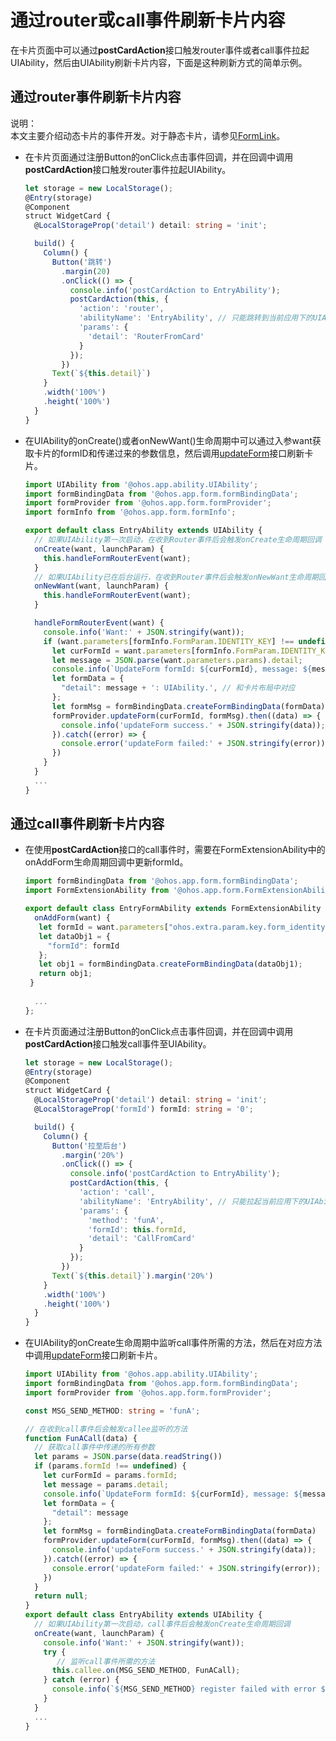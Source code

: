 # 通过router或call事件刷新卡片内容


在卡片页面中可以通过**postCardAction**接口触发router事件或者call事件拉起UIAbility，然后由UIAbility刷新卡片内容，下面是这种刷新方式的简单示例。

## 通过router事件刷新卡片内容

说明：<br/>  本文主要介绍动态卡片的事件开发。对于静态卡片，请参见[FormLink](../../application-dev/reference/arkui-ts/ts-container-formlink.md)。<br/>
- 在卡片页面通过注册Button的onClick点击事件回调，并在回调中调用**postCardAction**接口触发router事件拉起UIAbility。
  
  ```ts
  let storage = new LocalStorage();
  @Entry(storage)
  @Component
  struct WidgetCard {
    @LocalStorageProp('detail') detail: string = 'init';
  
    build() {
      Column() {
        Button('跳转')
          .margin(20)
          .onClick(() => {
            console.info('postCardAction to EntryAbility');
            postCardAction(this, {
              'action': 'router',
              'abilityName': 'EntryAbility', // 只能跳转到当前应用下的UIAbility
              'params': {
                'detail': 'RouterFromCard'
              }
            });
          })
        Text(`${this.detail}`)
      }
      .width('100%')
      .height('100%')
    }
  }
  ```
  
- 在UIAbility的onCreate()或者onNewWant()生命周期中可以通过入参want获取卡片的formID和传递过来的参数信息，然后调用[updateForm](../reference/apis/js-apis-app-form-formProvider.md#updateform)接口刷新卡片。
  
  ```ts
  import UIAbility from '@ohos.app.ability.UIAbility';
  import formBindingData from '@ohos.app.form.formBindingData';
  import formProvider from '@ohos.app.form.formProvider';
  import formInfo from '@ohos.app.form.formInfo';
  
  export default class EntryAbility extends UIAbility {
    // 如果UIAbility第一次启动，在收到Router事件后会触发onCreate生命周期回调
    onCreate(want, launchParam) {
      this.handleFormRouterEvent(want);
    }
    // 如果UIAbility已在后台运行，在收到Router事件后会触发onNewWant生命周期回调
    onNewWant(want, launchParam) {
      this.handleFormRouterEvent(want);
    }

    handleFormRouterEvent(want) {
      console.info('Want:' + JSON.stringify(want));
      if (want.parameters[formInfo.FormParam.IDENTITY_KEY] !== undefined) {
        let curFormId = want.parameters[formInfo.FormParam.IDENTITY_KEY];
        let message = JSON.parse(want.parameters.params).detail;
        console.info(`UpdateForm formId: ${curFormId}, message: ${message}`);
        let formData = {
          "detail": message + ': UIAbility.', // 和卡片布局中对应
        };
        let formMsg = formBindingData.createFormBindingData(formData)
        formProvider.updateForm(curFormId, formMsg).then((data) => {
          console.info('updateForm success.' + JSON.stringify(data));
        }).catch((error) => {
          console.error('updateForm failed:' + JSON.stringify(error));
        })
      }
    }
    ...
  }
  ```

## 通过call事件刷新卡片内容

- 在使用**postCardAction**接口的call事件时，需要在FormExtensionAbility中的onAddForm生命周期回调中更新formId。
  
   ```ts
   import formBindingData from '@ohos.app.form.formBindingData';
   import FormExtensionAbility from '@ohos.app.form.FormExtensionAbility';
   
   export default class EntryFormAbility extends FormExtensionAbility {
     onAddForm(want) {
      let formId = want.parameters["ohos.extra.param.key.form_identity"];
      let dataObj1 = {
        "formId": formId
      };
      let obj1 = formBindingData.createFormBindingData(dataObj1);
      return obj1;
    }
    
     ...
   };
   ```

- 在卡片页面通过注册Button的onClick点击事件回调，并在回调中调用**postCardAction**接口触发call事件至UIAbility。
  
  ```ts
  let storage = new LocalStorage();
  @Entry(storage)
  @Component
  struct WidgetCard {
    @LocalStorageProp('detail') detail: string = 'init';
    @LocalStorageProp('formId') formId: string = '0';
  
    build() {
      Column() {
        Button('拉至后台')
          .margin('20%')
          .onClick(() => {
            console.info('postCardAction to EntryAbility');
            postCardAction(this, {
              'action': 'call',
              'abilityName': 'EntryAbility', // 只能拉起当前应用下的UIAbility
              'params': {
                'method': 'funA',
                'formId': this.formId,
                'detail': 'CallFromCard'
              }
            });
          })
        Text(`${this.detail}`).margin('20%')
      }
      .width('100%')
      .height('100%')
    }
  }
  ```
  
- 在UIAbility的onCreate生命周期中监听call事件所需的方法，然后在对应方法中调用[updateForm](../reference/apis/js-apis-app-form-formProvider.md#updateform)接口刷新卡片。
  
  ```ts
  import UIAbility from '@ohos.app.ability.UIAbility';
  import formBindingData from '@ohos.app.form.formBindingData';
  import formProvider from '@ohos.app.form.formProvider';
  
  const MSG_SEND_METHOD: string = 'funA';
  
  // 在收到call事件后会触发callee监听的方法
  function FunACall(data) {
    // 获取call事件中传递的所有参数
    let params = JSON.parse(data.readString())
    if (params.formId !== undefined) {
      let curFormId = params.formId;
      let message = params.detail;
      console.info(`UpdateForm formId: ${curFormId}, message: ${message}`);
      let formData = {
        "detail": message
      };
      let formMsg = formBindingData.createFormBindingData(formData)
      formProvider.updateForm(curFormId, formMsg).then((data) => {
        console.info('updateForm success.' + JSON.stringify(data));
      }).catch((error) => {
        console.error('updateForm failed:' + JSON.stringify(error));
      })
    }
    return null;
  }
  export default class EntryAbility extends UIAbility {
    // 如果UIAbility第一次启动，call事件后会触发onCreate生命周期回调
    onCreate(want, launchParam) {
      console.info('Want:' + JSON.stringify(want));
      try {
         // 监听call事件所需的方法
        this.callee.on(MSG_SEND_METHOD, FunACall);
      } catch (error) {
        console.info(`${MSG_SEND_METHOD} register failed with error ${JSON.stringify(error)}`)
      }
    }
    ...
  }
  ```